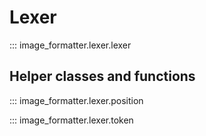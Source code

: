 # Lexer

::: image_formatter.lexer.lexer

## Helper classes and functions

::: image_formatter.lexer.position

::: image_formatter.lexer.token
